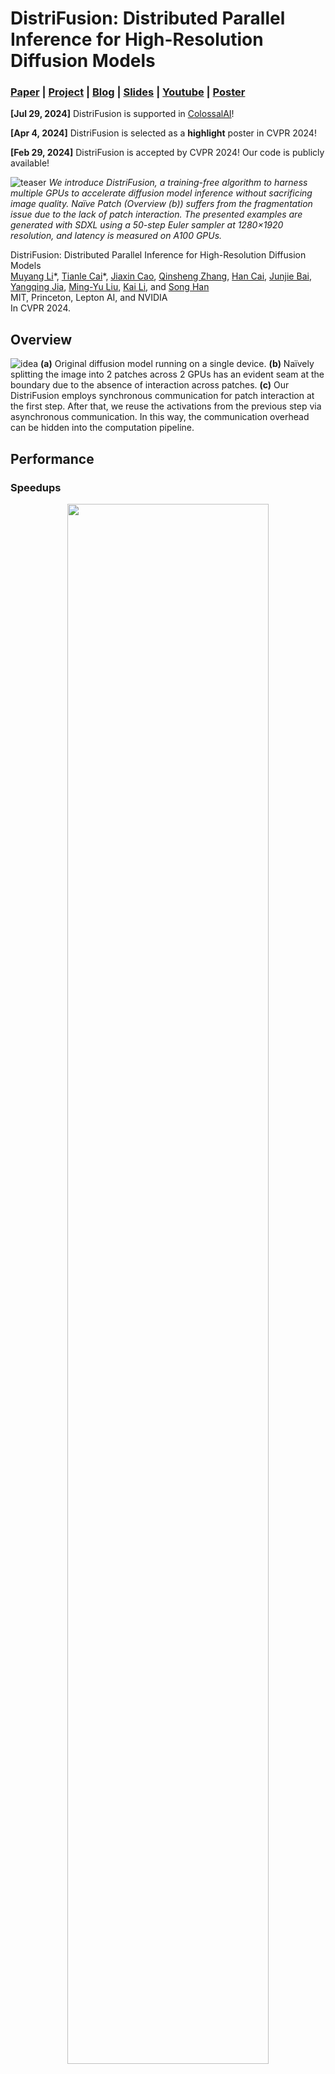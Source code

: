 # DistriFusion: Distributed Parallel Inference for High-Resolution Diffusion Models

### [Paper](http://arxiv.org/abs/2402.19481) | [Project](https://hanlab.mit.edu/projects/distrifusion) | [Blog](https://hanlab.mit.edu/blog/distrifusion) | [Slides](https://www.dropbox.com/scl/fi/yv98hi2kdoh27ej4jqlbp/slides.key?rlkey=3rmfxpezqt3co5x2hgqvxv09i&st=ve4z9w6t&dl=0) | [Youtube](https://www.youtube.com/watch?v=EZX7srDDmW0&list=PL80kAHvQbh-pKRxcSS6xjds7U7Yc0gDQI&index=1) | [Poster](https://www.dropbox.com/scl/fi/labhefjwi9r01e3o9eob0/poster.pdf?rlkey=rjj1jj179enln92h8kygrftmg&st=0ddego10&dl=0)

**[Jul 29, 2024]** DistriFusion is supported in [ColossalAI](https://github.com/hpcaitech/ColossalAI/blob/main/colossalai/inference/README.md)!

**[Apr 4, 2024]** DistriFusion is selected as a **highlight** poster in CVPR 2024!

**[Feb 29, 2024]** DistriFusion is accepted by CVPR 2024! Our code is publicly available!

![teaser](https://github.com/mit-han-lab/distrifuser/blob/main/assets/teaser.jpg)
*We introduce DistriFusion, a training-free algorithm to harness multiple GPUs to accelerate diffusion model inference without sacrificing image quality. Naïve Patch (Overview (b)) suffers from the fragmentation issue due to the lack of patch interaction. The presented examples are generated with SDXL using a 50-step Euler sampler at 1280×1920 resolution, and latency is measured on A100 GPUs.*

DistriFusion: Distributed Parallel Inference for High-Resolution Diffusion Models</br>
[Muyang Li](https://lmxyy.me/)\*, [Tianle Cai](https://www.tianle.website/)\*, [Jiaxin Cao](https://www.linkedin.com/in/jiaxin-cao-2166081b3/), [Qinsheng Zhang](https://qsh-zh.github.io), [Han Cai](https://han-cai.github.io), [Junjie Bai](https://www.linkedin.com/in/junjiebai/), [Yangqing Jia](https://daggerfs.com), [Ming-Yu Liu](https://mingyuliu.net), [Kai Li](https://www.cs.princeton.edu/~li/), and [Song Han](https://hanlab.mit.edu/songhan)</br>
MIT, Princeton, Lepton AI, and NVIDIA</br>
In CVPR 2024.

## Overview
![idea](https://github.com/mit-han-lab/distrifuser/blob/main/assets/idea.jpg)
**(a)** Original diffusion model running on a single device. **(b)** Naïvely splitting the image into 2 patches across 2 GPUs has an evident seam at the boundary due to the absence of interaction across patches. **(c)** Our DistriFusion employs synchronous communication for patch interaction at the first step. After that, we reuse the activations from the previous step via asynchronous communication. In this way, the communication overhead can be hidden into the computation pipeline.

## Performance
### Speedups

<p align="center">
  <img src="https://github.com/mit-han-lab/distrifuser/blob/main/assets/speedups.jpg" width="80%"/>
</p>Measured total latency of DistriFusion with SDXL using a 50-step DDIM sampler for generating a single image across on NVIDIA A100 GPUs. When scaling up the resolution, the GPU devices are better utilized. Remarkably, when generating 3840×3840 images, DistriFusion achieves 1.8×, 3.4× and 6.1× speedups with 2, 4, and 8 A100s, respectively.



### Quality

![quality](https://github.com/mit-han-lab/distrifuser/blob/main/assets/quality.jpg)
Qualitative results of SDXL. FID is computed against the ground-truth images. Our DistriFusion can reduce the latency according to the number of used devices while preserving visual fidelity.

References:

* Denoising Diffusion Implicit Model (DDIM), Song *et al.*, ICLR 2021
* Elucidating the Design Space of Diffusion-Based Generative Models, Karras *et al.*, NeurIPS 2022
* Parallel Sampling of Diffusion Models, Shih *et al.*, NeurIPS 2023
* SDXL: Improving Latent Diffusion Models for High-Resolution Image Synthesis, Podell *et al.*, ICLR 2024

## Prerequisites

* Python3
* NVIDIA GPU + CUDA >= 12.0 and corresponding CuDNN
* [PyTorch](https://pytorch.org) = 2.2.

## Getting Started

### Installation

After installing [PyTorch](https://pytorch.org), you should be able to install `distrifuser` with PyPI

```shell
pip install distrifuser
```

or via GitHub:

```shell
pip install git+https://github.com/mit-han-lab/distrifuser.git
```

or locally for development

```shell
git clone git@github.com:mit-han-lab/distrifuser.git
cd distrifuser
pip install -e .
```

### Usage Example

In  [`scripts/sdxl_example.py`](https://github.com/mit-han-lab/distrifuser/blob/main/scripts/sdxl_example.py), we provide a minimal script for running [SDXL](https://huggingface.co/docs/diffusers/en/using-diffusers/sdxl) with DistriFusion. 

```python
import torch

from distrifuser.pipelines import DistriSDXLPipeline
from distrifuser.utils import DistriConfig

distri_config = DistriConfig(height=1024, width=1024, warmup_steps=4)
pipeline = DistriSDXLPipeline.from_pretrained(
    distri_config=distri_config,
    pretrained_model_name_or_path="stabilityai/stable-diffusion-xl-base-1.0",
    variant="fp16",
    use_safetensors=True,
)

pipeline.set_progress_bar_config(disable=distri_config.rank != 0)
image = pipeline(
    prompt="Astronaut in a jungle, cold color palette, muted colors, detailed, 8k",
    generator=torch.Generator(device="cuda").manual_seed(233),
).images[0]
if distri_config.rank == 0:
    image.save("astronaut.png")
```

Specifically, our `distrifuser` shares the same APIs as [diffusers](https://github.com/huggingface/diffusers) and can be used in a similar way. You just need to define a `DistriFusion` and use our wrapped `DistriSDXLPipeline` to load the pretrained SDXL model. Then, we can generate the image like the  `StableDiffusionXLPipeline` in [diffusers](https://github.com/huggingface/diffusers). The running command is

```shell
torchrun --nproc_per_node=$N_GPUS scripts/sdxl_example.py
```

where `$N_GPUS` is the number GPUs you want to use.

We also provide a minimal script for running SD1.4/2 with DistriFusion in [`scripts/sd_example.py`](https://github.com/mit-han-lab/distrifuser/blob/main/scripts/sd_example.py). The usage is the same.

### Benchmark

Our benchmark results are using [PyTorch](https://pytorch.org) 2.2 and [diffusers](https://github.com/huggingface/diffusers) 0.24.0. First, you may need to install some additional dependencies:

```shell
pip install git+https://github.com/zhijian-liu/torchprofile datasets torchmetrics dominate clean-fid
```

#### COCO Quality

You can use [`scripts/generate_coco.py`](https://github.com/mit-han-lab/distrifuser/blob/main/scripts/generate_coco.py) to generate images with COCO captions. The command is

```
torchrun --nproc_per_node=$N_GPUS scripts/generate_coco.py --no_split_batch
```

where `$N_GPUS` is the number GPUs you want to use. By default, the generated results will be stored in `results/coco`. You can also customize it with `--output_root`. Some additional arguments that you may want to tune:

* `--num_inference_steps`: The number of inference steps. We use 50 by default.
* `--guidance_scale`: The classifier-free guidance scale. We use 5 by default.
* `--scheduler`: The diffusion sampler. We use [DDIM sampler](https://huggingface.co/docs/diffusers/v0.26.3/en/api/schedulers/ddim#ddimscheduler) by default. You can also use `euler` for [Euler sampler](https://huggingface.co/docs/diffusers/v0.26.3/en/api/schedulers/euler#eulerdiscretescheduler) and `dpm-solver` for [DPM solver](https://huggingface.co/docs/diffusers/en/api/schedulers/multistep_dpm_solver).
* `--warmup_steps`: The number of additional warmup steps (4 by default). 
* `--sync_mode`: Different GroupNorm synchronization modes. By default, it is using our corrected asynchronous GroupNorm.
* `--parallelism`: The parallelism paradigm you use. By default, it is patch parallelism. You can use `tensor` for tensor parallelism and `naive_patch` for naïve patch.

After you generate all the images, you can use our script [`scripts/compute_metrics.py`](https://github.com/mit-han-lab/distrifuser/blob/main/scripts/compute_metrics.py) to calculate PSNR, LPIPS and FID. The usage is 

```shell
python scripts/compute_metrics.py --input_root0 $IMAGE_ROOT0 --input_root1 $IMAGE_ROOT1
```

where `$IMAGE_ROOT0` and `$IMAGE_ROOT1` are paths to the image folders you are trying to compare. If `IMAGE_ROOT0` is the ground-truth foler, please add a `--is_gt` flag for resizing. We also provide a script [`scripts/dump_coco.py`](https://github.com/mit-han-lab/distrifuser/blob/main/scripts/dump_coco.py) to dump the ground-truth images.

#### Latency

You can use  [`scripts/run_sdxl.py`](https://github.com/mit-han-lab/distrifuser/blob/main/scripts/run_sdxl.py) to benchmark the latency our different methods. The command is

```shell
torchrun --nproc_per_node=$N_GPUS scripts/run_sdxl.py --mode benchmark --output_type latent
```

where `$N_GPUS` is the number GPUs you want to use. Similar to [`scripts/generate_coco.py`](https://github.com/mit-han-lab/distrifuser/blob/main/scripts/generate_coco.py), you can also change some arguments:

* `--num_inference_steps`: The number of inference steps. We use 50 by default.
* `--image_size`: The generated image size. By default, it is 1024×1024.
* `--no_split_batch`: Disable the batch splitting for classifier-free guidance.
* `--warmup_steps`: The number of additional warmup steps (4 by default). 
* `--sync_mode`: Different GroupNorm synchronization modes. By default, it is using our corrected asynchronous GroupNorm.
* `--parallelism`: The parallelism paradigm you use. By default, it is patch parallelism. You can use `tensor` for tensor parallelism and `naive_patch` for naïve patch.
* `--warmup_times`/`--test_times`: The number of warmup/test runs. By default, they are 5 and 20, respectively.


## Citation

If you use this code for your research, please cite our paper.

```bibtex
@inproceedings{li2023distrifusion,
  title={DistriFusion: Distributed Parallel Inference for High-Resolution Diffusion Models},
  author={Li, Muyang and Cai, Tianle and Cao, Jiaxin and Zhang, Qinsheng and Cai, Han and Bai, Junjie and Jia, Yangqing and Liu, Ming-Yu and Li, Kai and Han, Song},
  booktitle={Proceedings of the IEEE/CVF Conference on Computer Vision and Pattern Recognition (CVPR)},
  year={2024}
}
```

## Acknowledgments

Our code is developed based on [huggingface/diffusers](https://github.com/huggingface/diffusers) and [lmxyy/sige](https://github.com/lmxyy/sige). We thank [torchprofile](https://github.com/zhijian-liu/torchprofile) for MACs measurement, [clean-fid](https://github.com/GaParmar/clean-fid) for FID computation and [Lightning-AI/torchmetrics](https://github.com/Lightning-AI/torchmetrics) for PSNR and LPIPS.

We thank Jun-Yan Zhu and Ligeng Zhu for their helpful discussion and valuable feedback. The project is supported by MIT-IBM Watson AI Lab, Amazon, MIT Science Hub, and National Science Foundation.
